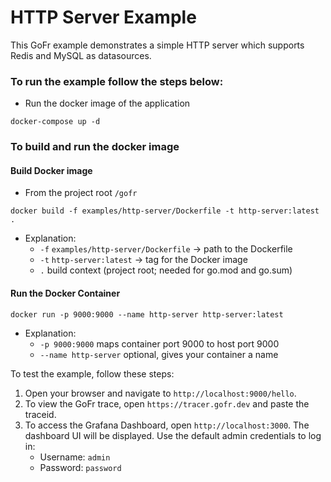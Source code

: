 # HTTP Server Example

This GoFr example demonstrates a simple HTTP server which supports Redis and MySQL as datasources.

### To run the example follow the steps below:

- Run the docker image of the application
```console
docker-compose up -d
```

### To build and run the docker image

#### Build Docker image
- From the project root `/gofr`
```console
docker build -f examples/http-server/Dockerfile -t http-server:latest .
```
- Explanation:
    - `-f` `examples/http-server/Dockerfile` → path to the Dockerfile
    - `-t` `http-server:latest` → tag for the Docker image
    - `.` build context (project root; needed for go.mod and go.sum)

#### Run the Docker Container

```
docker run -p 9000:9000 --name http-server http-server:latest
```

- Explanation:
    - `-p 9000:9000` maps container port 9000 to host port 9000
    - `--name http-server` optional, gives your container a name


To test the example, follow these steps:

1. Open your browser and navigate to `http://localhost:9000/hello`.
2. To view the GoFr trace, open `https://tracer.gofr.dev` and paste the traceid.
3. To access the Grafana Dashboard, open `http://localhost:3000`. The dashboard UI will be displayed. Use the default admin credentials to log in:
    - Username: `admin`
    - Password: `password`
